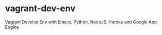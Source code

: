 vagrant-dev-env
===============

Vagrant Develop Env with Emacs, Python, NodeJS, Heroku and Google App Engine
